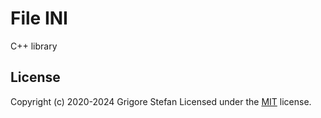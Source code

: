 # File INI

C++ library

## License

Copyright (c) 2020-2024 Grigore Stefan
Licensed under the [MIT](LICENSE) license.

